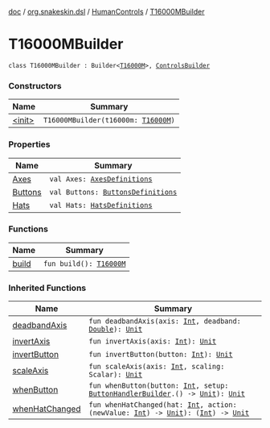 [doc](../../../index.md) / [org.snakeskin.dsl](../../index.md) / [HumanControls](../index.md) / [T16000MBuilder](./index.md)

# T16000MBuilder

`class T16000MBuilder : Builder<`[`T16000M`](../../../org.snakeskin.controls.mappings/-t16000-m/index.md)`>, `[`ControlsBuilder`](../-controls-builder/index.md)

### Constructors

| Name | Summary |
|---|---|
| [&lt;init&gt;](-init-.md) | `T16000MBuilder(t16000m: `[`T16000M`](../../../org.snakeskin.controls.mappings/-t16000-m/index.md)`)` |

### Properties

| Name | Summary |
|---|---|
| [Axes](-axes.md) | `val Axes: `[`AxesDefinitions`](../../../org.snakeskin.controls.mappings/-t16000-m/-mapping-definitions/-axes-definitions/index.md) |
| [Buttons](-buttons.md) | `val Buttons: `[`ButtonsDefinitions`](../../../org.snakeskin.controls.mappings/-t16000-m/-mapping-definitions/-buttons-definitions/index.md) |
| [Hats](-hats.md) | `val Hats: `[`HatsDefinitions`](../../../org.snakeskin.controls.mappings/-t16000-m/-mapping-definitions/-hats-definitions/index.md) |

### Functions

| Name | Summary |
|---|---|
| [build](build.md) | `fun build(): `[`T16000M`](../../../org.snakeskin.controls.mappings/-t16000-m/index.md) |

### Inherited Functions

| Name | Summary |
|---|---|
| [deadbandAxis](../-controls-builder/deadband-axis.md) | `fun deadbandAxis(axis: `[`Int`](https://kotlinlang.org/api/latest/jvm/stdlib/kotlin/-int/index.html)`, deadband: `[`Double`](https://kotlinlang.org/api/latest/jvm/stdlib/kotlin/-double/index.html)`): `[`Unit`](https://kotlinlang.org/api/latest/jvm/stdlib/kotlin/-unit/index.html) |
| [invertAxis](../-controls-builder/invert-axis.md) | `fun invertAxis(axis: `[`Int`](https://kotlinlang.org/api/latest/jvm/stdlib/kotlin/-int/index.html)`): `[`Unit`](https://kotlinlang.org/api/latest/jvm/stdlib/kotlin/-unit/index.html) |
| [invertButton](../-controls-builder/invert-button.md) | `fun invertButton(button: `[`Int`](https://kotlinlang.org/api/latest/jvm/stdlib/kotlin/-int/index.html)`): `[`Unit`](https://kotlinlang.org/api/latest/jvm/stdlib/kotlin/-unit/index.html) |
| [scaleAxis](../-controls-builder/scale-axis.md) | `fun scaleAxis(axis: `[`Int`](https://kotlinlang.org/api/latest/jvm/stdlib/kotlin/-int/index.html)`, scaling: Scalar): `[`Unit`](https://kotlinlang.org/api/latest/jvm/stdlib/kotlin/-unit/index.html) |
| [whenButton](../-controls-builder/when-button.md) | `fun whenButton(button: `[`Int`](https://kotlinlang.org/api/latest/jvm/stdlib/kotlin/-int/index.html)`, setup: `[`ButtonHandlerBuilder`](../-button-handler-builder/index.md)`.() -> `[`Unit`](https://kotlinlang.org/api/latest/jvm/stdlib/kotlin/-unit/index.html)`): `[`Unit`](https://kotlinlang.org/api/latest/jvm/stdlib/kotlin/-unit/index.html) |
| [whenHatChanged](../-controls-builder/when-hat-changed.md) | `fun whenHatChanged(hat: `[`Int`](https://kotlinlang.org/api/latest/jvm/stdlib/kotlin/-int/index.html)`, action: (newValue: `[`Int`](https://kotlinlang.org/api/latest/jvm/stdlib/kotlin/-int/index.html)`) -> `[`Unit`](https://kotlinlang.org/api/latest/jvm/stdlib/kotlin/-unit/index.html)`): (`[`Int`](https://kotlinlang.org/api/latest/jvm/stdlib/kotlin/-int/index.html)`) -> `[`Unit`](https://kotlinlang.org/api/latest/jvm/stdlib/kotlin/-unit/index.html) |
